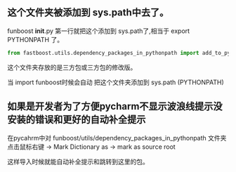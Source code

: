 ## 这个文件夹被添加到 sys.path中去了。

funboost __init__.py 第一行就把这个添加到 sys.path了,相当于 export PYTHONPATH 了。
```python
from fastboost.utils.dependency_packages_in_pythonpath import add_to_pythonpath # 这是把 dependency_packages_in_pythonpath 添加到 PYTHONPATH了。
```

这个文件夹存放的是三方包或三方包的修改版。

当 import funboost时候会自动 把这个文件夹添加到 sys.path (PYTHONPATH)


## 如果是开发者为了方便pycharm不显示波浪线提示没安装的错误和更好的自动补全提示

在pycahrm中对 funboost/utils/dependency_packages_in_pythonpath 文件夹点击鼠标右键 -> Mark Dictionary as -> mark as source root

这样导入时候就能自动补全提示和跳转到这里的包。

